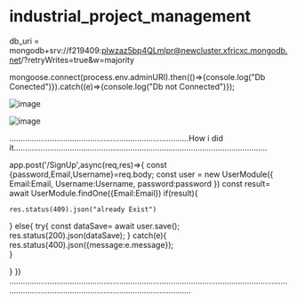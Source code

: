 # industrial_project_management
db_uri = mongodb+srv://f219409:pIwzaz5bp4QLmlpr@newcluster.xfricxc.mongodb.net/?retryWrites=true&w=majority

mongoose.connect(process.env.adminURI).then(()=>{console.log("Db Conected")}).catch((e)=>{console.log("Db  not Connected")});


![image](https://github.com/HaiderF21/industrial_project_management/assets/145140651/020e2066-9830-4719-b6a2-9deccb81b7a6)



![image](https://github.com/HaiderF21/industrial_project_management/assets/145140651/66e79f5a-f153-45cd-9ef0-869fd6742b0b)



................................................................................How i did it.................................................................................................................

app.post('/SignUp',async(req,res)=>{
const {password,Email,Username}=req.body;
const user = new UserModule({
Email:Email,
Username:Username,
password:password
})
const result= await UserModule.findOne({Email:Email})
if(result){
    
    res.status(409).json("already Exist")
}
else{
    try{
        const dataSave= await user.save();
        res.status(200).json(dataSave);
    }
    catch(e){
        res.status(400).json({message:e.message});   
    }
    
}
})
.............................................................................................................................................................................................................
